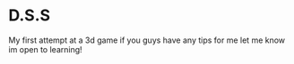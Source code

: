 # D.S.S
My first attempt at a 3d game
if you guys have any tips for me let me know im open to learning!

